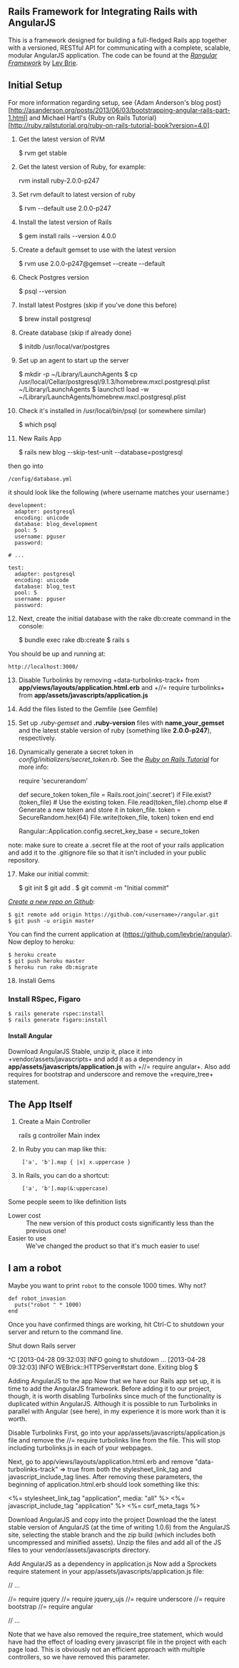 ## Rails Framework for Integrating Rails with AngularJS

This is a framework designed for building a full-fledged Rails app together with a versioned, RESTful API for communicating with a complete, scalable, modular AngularJS application.  The code can be found at the [*Rangular Framework*](http://github.com/levbrie/rangular)
by [Lev Brie](http://github.com/levbrie).

Initial Setup 
-------------

For more information regarding setup, see {Adam Anderson's blog post}[http://asanderson.org/posts/2013/06/03/bootstrapping-angular-rails-part-1.html] and Michael Hartl's {Ruby on Rails Tutorial}[http://ruby.railstutorial.org/ruby-on-rails-tutorial-book?version=4.0]

1. Get the latest version of RVM

    $ rvm get stable

2. Get the latest version of Ruby, for example:

    rvm install ruby-2.0.0-p247

3. Set rvm default to latest version of ruby

    $ rvm --default use 2.0.0-p247

4. Install the latest version of Rails

    $ gem install rails --version 4.0.0

5. Create a default gemset to use with the latest version 

    $ rvm use 2.0.0-p247@gemset --create --default

6. Check Postgres version 

    $ psql --version

7. Install latest Postgres  (skip if you've done this before)

    $ brew install postgresql

8. Create database (skip if already done)

    $ initdb /usr/local/var/postgres

9. Set up an agent to start up the server

    $ mkdir -p ~/Library/LaunchAgents
    $ cp /usr/local/Cellar/postgresql/9.1.3/homebrew.mxcl.postgresql.plist ~/Library/LaunchAgents
    $ launchctl load -w ~/Library/LaunchAgents/homebrew.mxcl.postgresql.plist

10. Check it's installed in /usr/local/bin/psql (or somewhere similar) 

    $ which psql

11. New Rails App

    $ rails new blog --skip-test-unit --database=postgresql

then go into

    /config/database.yml

it should look like the following (where username matches your username:)

    development:
      adapter: postgresql
      encoding: unicode
      database: blog_development
      pool: 5
      username: pguser
      password:

    # ...

    test:
      adapter: postgresql
      encoding: unicode
      database: blog_test
      pool: 5
      username: pguser
      password:


12. Next, create the initial database with the rake db:create command in the console:

    $ bundle exec rake db:create
    $ rails s

You should be up and running at: 

    http://localhost:3000/

13. Disable Turbolinks by removing +data-turbolinks-track+ from **app/views/layouts/application.html.erb** and +//= require turbolinks+ from **app/assets/javascripts/application.js**


14. Add the files listed to the Gemfile (see Gemfile)

15. Set up *.ruby-gemset* and **.ruby-version** files with **name_your_gemset** and the latest stable version of ruby (something like **2.0.0-p247**), respectively.

16. Dynamically generate a secret token in *config/initializers/secret_token.rb*. See the [*Ruby on Rails Tutorial*](http://ruby.railstutorial.org/book/ruby-on-rails-tutorial#cha-static_pages) for more info:

    require 'securerandom'

    def secure_token
      token_file = Rails.root.join('.secret')
      if File.exist?(token_file)
        # Use the existing token.
        File.read(token_file).chomp
      else
        # Generate a new token and store it in token_file.
        token = SecureRandom.hex(64)
        File.write(token_file, token)
        token
      end
    end

    Rangular::Application.config.secret_key_base = secure_token

note: make sure to create a .secret file at the root of your rails application and add it to the .gitignore file so that it isn't included in your public repository.

17. Make our initial commit:

    $ git init
    $ git add .
    $ git commit -m "Initial commit"

[*Create a new repo on Github*](https://github.com/new):

    $ git remote add origin https://github.com/<username>/rangular.git
    $ git push -u origin master

You can find the current application at (https://github.com/levbrie/rangular).
Now deploy to heroku:

    $ heroku create
    $ git push heroku master
    $ heroku run rake db:migrate

18. Install Gems

### Install RSpec, Figaro 

    $ rails generate rspec:install
    $ rails generate figaro:install  

#### Install Angular

Download AngularJS Stable, unzip it, place it into +vendor/assets/javascripts+ and add it as a dependency in **app/assets/javascripts/application.js** with +//= require angular+.  Also add requires for bootstrap and underscore and remove the +require_tree+ statement.

The App Itself
--------------

1. Create a Main Controller

    rails g controller Main index
1. In Ruby you can map like this:

        ['a', 'b'].map { |x| x.uppercase }

2. In Rails, you can do a shortcut:

        ['a', 'b'].map(&:uppercase)

Some people seem to like definition lists

<dl>
  <dt>Lower cost</dt>
  <dd>The new version of this product costs significantly less than the previous one!</dd>
  <dt>Easier to use</dt>
  <dd>We've changed the product so that it's much easier to use!</dd>
</dl>

I am a robot
------------

Maybe you want to print `robot` to the console 1000 times. Why not?

    def robot_invasion
      puts("robot " * 1000)
    end



Once you have confirmed things are working, hit Ctrl-C to shutdown your server and return to the command line.



Shut down Rails server

^C
[2013-04-28 09:32:03] INFO  going to shutdown ...
[2013-04-28 09:32:03] INFO  WEBrick::HTTPServer#start done.
Exiting
blog $


Adding AngularJS to the app
Now that we have our Rails app set up, it is time to add the AngularJS framework. Before adding it to our project, though, it is worth disabling Turbolinks since much of the functionality is duplicated within AngularJS. Although it is possible to run Turbolinks in parallel with Angular (see here), in my experience it is more work than it is worth.



Disable Turbolinks
First, go into your app/assets/javascripts/application.js file and remove the //= require turbolinks line from the file. This will stop including turbolinks.js in each of your webpages.

Next, go to app/views/layouts/application.html.erb and remove "data-turbolinks-track" => true from both the stylesheet_link_tag and javascript_include_tag lines. After removing these parameters, the beginning of application.html.erb should look something like this:



 <html>
 <head>
   <title>Application Title</title>
   <%= stylesheet_link_tag    "application", media: "all" %>
   <%= javascript_include_tag "application" %>
   <%= csrf_meta_tags %>
 </head>


Download AngularJS and copy into the project
Download the the latest stable version of AngularJS (at the time of writing 1.0.6) from the AngularJS site, selecting the stable branch and the zip build (which includes both uncompressed and minified assets). Unzip the files and add all of the JS files to your vendor/assets/javascripts directory.



Add AngularJS as a dependency in application.js
Now add a Sprockets require statement in your app/assets/javascripts/application.js file:

// ...

//= require jquery
//= require jquery_ujs
//= require underscore
//= require bootstrap
//= require angular

// ...


Note that we have also removed the require_tree statement, which would have had the effect of loading every javascript file in the project with each page load. This is obviously not an efficient approach with multiple controllers, so we have removed this parameter.